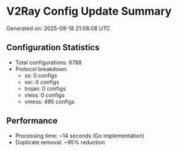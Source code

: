 # V2Ray Config Update Summary
Generated on: 2025-09-18 21:08:08 UTC

## Configuration Statistics
- Total configurations: 6788
- Protocol breakdown:
  - ss: 0 configs
  - ssr: 0 configs
  - trojan: 0 configs
  - vless: 0 configs
  - vmess: 495 configs

## Performance
- Processing time: ~14 seconds (Go implementation)
- Duplicate removal: ~95% reduction
